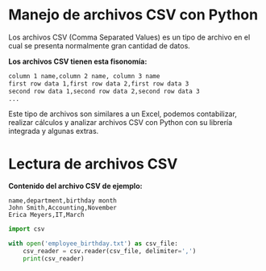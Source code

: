 # **Manejo de archivos CSV con Python**

Los archivos CSV (Comma Separated Values) es un tipo de archivo en el cual se presenta normalmente gran cantidad de datos.

**Los archivos CSV tienen esta fisonomía:**
```txt
column 1 name,column 2 name, column 3 name
first row data 1,first row data 2,first row data 3
second row data 1,second row data 2,second row data 3
...
```

Este tipo de archivos son similares a un Excel, podemos contabilizar, realizar cálculos y analizar archivos CSV con Python con su librería integrada y algunas extras.

# **Lectura de archivos CSV**

**Contenido del archivo CSV de ejemplo:**
```csv
name,department,birthday month
John Smith,Accounting,November
Erica Meyers,IT,March
```


```python
import csv

with open('employee_birthday.txt') as csv_file:
    csv_reader = csv.reader(csv_file, delimiter=',')
    print(csv_reader)
```

